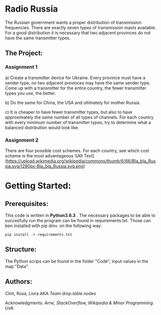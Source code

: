 # Radio Russia
The Russian government wants a proper distribution of transmission frequencies. There are exactly seven types of transmission masts available. For a good distribution it is necessary that two adjacent provinces do not have the same transmitter types. 

## The Project:
### Assignment 1
a) Create a transmitter device for Ukraine. Every province must have a sender type, no two adjacent provinces may have the same sender type. Come up with a transmitter for the entire country, the fewer transmitter types you use, the better.

b) Do the same for China, the USA and ultimately for mother Russia. 

c) It is cheaper to have fewer transmitter types, but also to have approximately the same number of all types of channels. For each country with every minimum number of transmitter types, try to determine what a balanced distribution would look like.

### Assignment 2
There are four possible cost schemes. For each country, see which cost scheme is the most advantageous
![Alt Text] (https://upload.wikimedia.org/wikipedia/commons/thumb/6/66/Bla_bla_Russia.svg/1280px-Bla_bla_Russia.svg.png)

# Getting Started:
## Prerequisites:
This code is written in **Python3.6.3** . The necessary packages to be able to succesfully run the program can be found in requirements.txt. Those can ben installed with pip dmv. on the following way:

`pip install -r requirements.txt `

## Structure:
The Python scrips can be found in the folder "Code", input values in the map "Data".

## Authors: 
Clint, Rosa, Liora
AKA *Team drop.table.nodes* 

Acknowledgments:
*Arne, 
StackOverflow, 
Wikipedia &
Minor Programming UvA.* 
